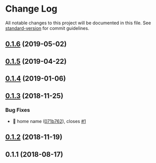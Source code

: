 # Change Log

All notable changes to this project will be documented in this file. See [standard-version](https://github.com/conventional-changelog/standard-version) for commit guidelines.

## [0.1.6](https://github.com/zircleui/tutorial/compare/v0.1.5...v0.1.6) (2019-05-02)



<a name="0.1.5"></a>
## [0.1.5](https://github.com/zircleui/tutorial/compare/v0.1.4...v0.1.5) (2019-04-22)



<a name="0.1.4"></a>
## [0.1.4](https://github.com/zircleui/tutorial/compare/v0.1.3...v0.1.4) (2019-01-06)



<a name="0.1.3"></a>
## [0.1.3](https://github.com/zircleui/tutorial/compare/v0.1.2...v0.1.3) (2018-11-25)


### Bug Fixes

* 🐛 home name ([071b762](https://github.com/zircleui/tutorial/commit/071b762)), closes [#1](https://github.com/zircleui/tutorial/issues/1)



<a name="0.1.2"></a>
## [0.1.2](https://github.com/zircleui/tutorial/compare/v0.1.1...v0.1.2) (2018-11-19)



<a name="0.1.1"></a>
## 0.1.1 (2018-08-17)
